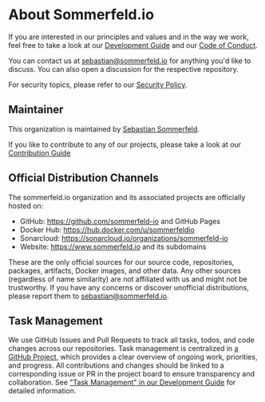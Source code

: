 # About Sommerfeld.io

If you are interested in our principles and values and in the way we work, feel free to take a look at our [Development Guide](https://github.com/sommerfeld-io/.github/blob/main/docs/development-guide.md) and our [Code of Conduct](https://github.com/sommerfeld-io/.github/blob/main/CODE_OF_CONDUCT.md).

You can contact us at <sebastian@sommerfeld.io> for anything you'd like to discuss. You can also open a discussion for the respective repository.

For security topics, please refer to our [Security Policy](https://github.com/sommerfeld-io/.github/blob/main/SECURITY.md).

## Maintainer

This organization is maintained by [Sebastian Sommerfeld](https://github.com/sebastian-sommerfeld-io).

If you like to contribute to any of our projects, please take a look at our [Contribution Guide](https://github.com/sommerfeld-io/.github/blob/main/CONTRIBUTING.md)

## Official Distribution Channels

The sommerfeld.io organization and its associated projects are officially hosted on:

- GitHub: <https://github.com/sommerfeld-io> and GitHub Pages
- Docker Hub: <https://hub.docker.com/u/sommerfeldio>
- Sonarcloud: <https://sonarcloud.io/organizations/sommerfeld-io>
- Website: <https://www.sommerfeld.io> and its subdomains

These are the only official sources for our source code, repositories, packages, artifacts, Docker images, and other data. Any other sources (regardless of name similarity) are not affiliated with us and might not be trustworthy. If you have any concerns or discover unofficial distributions, please report them to <sebastian@sommerfeld.io>.

## Task Management

We use GitHub Issues and Pull Requests to track all tasks, todos, and code changes across our repositories. Task management is centralized in [a GitHub Project](https://github.com/orgs/sommerfeld-io/projects/1), which provides a clear overview of ongoing work, priorities, and progress. All contributions and changes should be linked to a corresponding issue or PR in the project board to ensure transparency and collaboration. See ["Task Management" in our Development Guide](https://github.com/sommerfeld-io/.github/blob/main/docs/development-guide.md#task-management) for detailed information.
